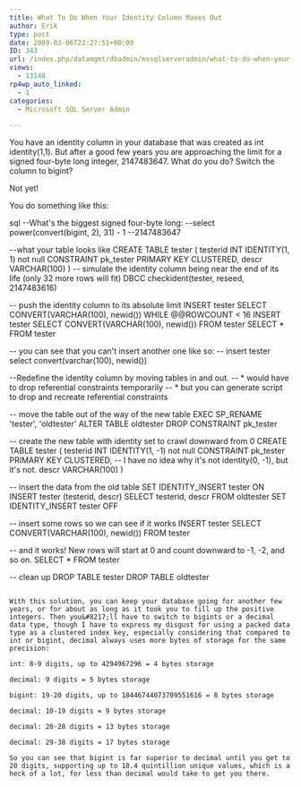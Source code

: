 ```yaml
---
title: What To Do When Your Identity Column Maxes Out
author: Erik
type: post
date: 2009-03-06T22:27:51+00:00
ID: 343
url: /index.php/datamgmt/dbadmin/mssqlserveradmin/what-to-do-when-your-identity-column-max/
views:
  - 13148
rp4wp_auto_linked:
  - 1
categories:
  - Microsoft SQL Server Admin

---
```

You have an identity column in your database that was created as int identity(1,1). But after a good few years you are approaching the limit for a signed four-byte long integer, 2147483647. What do you do? Switch the column to bigint?

Not yet!

You do something like this:

sql
--What's the biggest signed four-byte long:
--select power(convert(bigint, 2), 31) - 1
--2147483647
 
--what your table looks like
CREATE TABLE tester (
    testerid INT IDENTITY(1, 1) not null CONSTRAINT pk_tester PRIMARY KEY CLUSTERED,
    descr VARCHAR(100)
)
-- simulate the identity column being near the end of its life (only 32 more rows will fit)
DBCC checkident(tester, reseed, 2147483616)
 
-- push the identity column to its absolute limit
INSERT tester SELECT CONVERT(VARCHAR(100), newid())
WHILE @@ROWCOUNT < 16
    INSERT tester SELECT CONVERT(VARCHAR(100), newid()) FROM tester
SELECT * FROM tester
 
-- you can see that you can't insert another one like so:
-- insert tester select convert(varchar(100), newid())
 
--Redefine the identity column by moving tables in and out.
-- * would have to drop referential constraints temporarily
-- * but you can generate script to drop and recreate referential constraints
 
-- move the table out of the way of the new table
EXEC SP_RENAME 'tester', 'oldtester'
ALTER TABLE oldtester DROP CONSTRAINT pk_tester
 
-- create the new table with identity set to crawl downward from 0
CREATE TABLE tester (
    testerid INT IDENTITY(1, -1) not null CONSTRAINT pk_tester PRIMARY KEY CLUSTERED, -- I have no idea why it's not identity(0, -1), but it's not.
    descr VARCHAR(100)
)
 
-- insert the data from the old table
SET IDENTITY_INSERT tester ON
INSERT tester (testerid, descr)
SELECT testerid, descr FROM oldtester
SET IDENTITY_INSERT tester OFF
 
-- insert some rows so we can see if it works
INSERT tester SELECT CONVERT(VARCHAR(100), newid()) FROM tester
 
-- and it works! New rows will start at 0 and count downward to -1, -2, and so on.
SELECT * FROM tester
 
-- clean up
DROP TABLE tester
DROP TABLE oldtester
```

With this solution, you can keep your database going for another few years, or for about as long as it took you to fill up the positive integers. Then you&#8217;ll have to switch to bigints or a decimal data type, though I have to express my disgust for using a packed data type as a clustered index key, especially considering that compared to int or bigint, decimal always uses more bytes of storage for the same precision:

int: 8-9 digits, up to 4294967296 = 4 bytes storage
  
decimal: 9 digits = 5 bytes storage
  
bigint: 19-20 digits, up to 18446744073709551616 = 8 bytes storage
  
decimal: 10-19 digits = 9 bytes storage
  
decimal: 20-28 digits = 13 bytes storage
  
decimal: 29-38 digits = 17 bytes storage

So you can see that bigint is far superior to decimal until you get to 20 digits, supporting up to 18.4 quintillion unique values, which is a heck of a lot, for less than decimal would take to get you there.